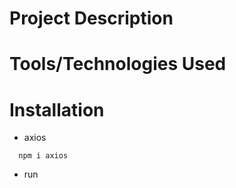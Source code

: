# Project Description


# Tools/Technologies Used


# Installation
- axios
``` 
  npm i axios
```
- run

